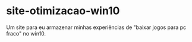 # site-otimizacao-win10
Um site para eu armazenar minhas experiências de "baixar jogos para pc fraco" no win10.
